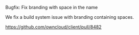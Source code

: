 Bugfix: Fix branding with space in the name

We fix a build system issue with branding containing spaces.

https://github.com/owncloud/client/pull/8482
